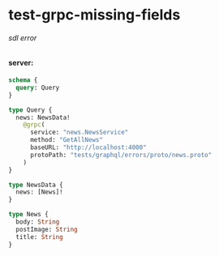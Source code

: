 # test-grpc-missing-fields

###### sdl error

#### server:

```graphql
schema {
  query: Query
}

type Query {
  news: NewsData!
    @grpc(
      service: "news.NewsService"
      method: "GetAllNews"
      baseURL: "http://localhost:4000"
      protoPath: "tests/graphql/errors/proto/news.proto"
    )
}

type NewsData {
  news: [News]!
}

type News {
  body: String
  postImage: String
  title: String
}
```
